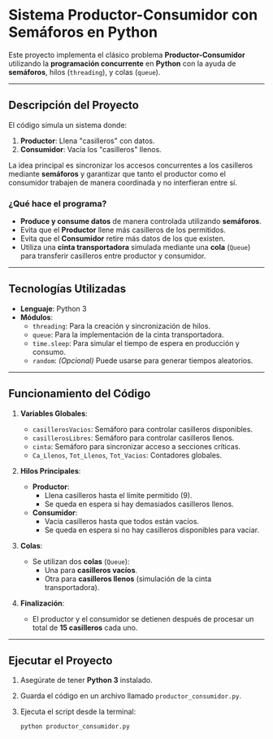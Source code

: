 # Sistema Productor-Consumidor con Semáforos en Python

Este proyecto implementa el clásico problema **Productor-Consumidor** utilizando la **programación concurrente** en **Python** con la ayuda de **semáforos**, hilos (`threading`), y colas (`queue`).

---

## **Descripción del Proyecto**

El código simula un sistema donde:

1. **Productor**: Llena "casilleros" con datos.
2. **Consumidor**: Vacía los "casilleros" llenos.

La idea principal es sincronizar los accesos concurrentes a los casilleros mediante **semáforos** y garantizar que tanto el productor como el consumidor trabajen de manera coordinada y no interfieran entre sí.

### **¿Qué hace el programa?**

- **Produce y consume datos** de manera controlada utilizando **semáforos**.
- Evita que el **Productor** llene más casilleros de los permitidos.
- Evita que el **Consumidor** retire más datos de los que existen.
- Utiliza una **cinta transportadora** simulada mediante una **cola** (`Queue`) para transferir casilleros entre productor y consumidor.

---

## **Tecnologías Utilizadas**

- **Lenguaje**: Python 3  
- **Módulos**:
   - `threading`: Para la creación y sincronización de hilos.
   - `queue`: Para la implementación de la cinta transportadora.
   - `time.sleep`: Para simular el tiempo de espera en producción y consumo.
   - `random`: *(Opcional)* Puede usarse para generar tiempos aleatorios.

---

## **Funcionamiento del Código**

1. **Variables Globales**:
   - `casillerosVacios`: Semáforo para controlar casilleros disponibles.
   - `casillerosLibres`: Semáforo para controlar casilleros llenos.
   - `cinta`: Semáforo para sincronizar acceso a secciones críticas.
   - `Ca_Llenos`, `Tot_Llenos`, `Tot_Vacios`: Contadores globales.

2. **Hilos Principales**:
   - **Productor**:
     - Llena casilleros hasta el límite permitido (9).
     - Se queda en espera si hay demasiados casilleros llenos.
   - **Consumidor**:
     - Vacía casilleros hasta que todos están vacíos.
     - Se queda en espera si no hay casilleros disponibles para vaciar.

3. **Colas**:
   - Se utilizan dos **colas** (`Queue`):
     - Una para **casilleros vacíos**.
     - Otra para **casilleros llenos** (simulación de la cinta transportadora).

4. **Finalización**:
   - El productor y el consumidor se detienen después de procesar un total de **15 casilleros** cada uno.

---

## **Ejecutar el Proyecto**

1. Asegúrate de tener **Python 3** instalado.
2. Guarda el código en un archivo llamado `productor_consumidor.py`.
3. Ejecuta el script desde la terminal:

   ```bash
   python productor_consumidor.py
